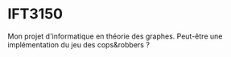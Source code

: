 # IFT3150
Mon projet d'informatique en théorie des graphes. Peut-être une implémentation du jeu des cops&amp;robbers ?
